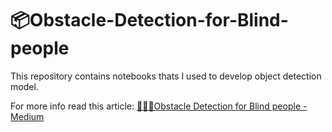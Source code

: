# 📦Obstacle-Detection-for-Blind-people

This repository contains notebooks thats I used to develop object detection model.

For more info read this article: [👨🏼‍🦯Obstacle Detection for Blind people - Medium](https://medium.com/@thepbordinjaiinsom/obstacle-detection-for-blind-people-d33e3c4e11dd)
